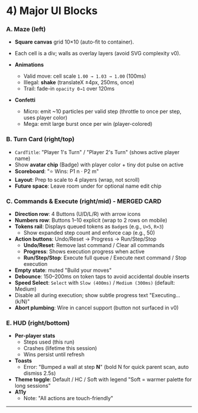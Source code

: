 # 4) Major UI Blocks

### A. Maze (left)

* **Square canvas** grid 10×10 (auto-fit to container).
* Each cell is a div; walls as overlay layers (avoid SVG complexity v0).
* **Animations**

  * Valid move: cell scale `1.00 → 1.03 → 1.00` (100ms)
  * Illegal: **shake** (translateX ±4px, 250ms, once)
  * Trail: fade-in `opacity 0→1` over 120ms
* **Confetti**

  * Micro: emit \~10 particles per valid step (throttle to once per step, uses player color)
  * Mega: emit large burst once per win (player-colored)

### B. Turn Card (right/top)

* `CardTitle`: "Player 1's Turn" / "Player 2's Turn" (shows active player name)
* Show **avatar chip** (Badge) with player color + tiny dot pulse on active
* **Scoreboard**: "⭐ Wins: P1 n · P2 m"
* **Layout**: Prep to scale to 4 players (wrap, not scroll)
* **Future space**: Leave room under for optional name edit chip

### C. Commands & Execute (right/mid) - **MERGED CARD**

* **Direction row**: 4 Buttons (U/D/L/R) with arrow icons
* **Numbers row**: Buttons 1–10 explicit (wrap to 2 rows on mobile)
* **Tokens rail**: Displays queued tokens as `Badge`s (e.g., `U×5`, `R×3`)
  * Show expanded step count and enforce cap (e.g., 50)
* **Action buttons**: Undo/Reset → Progress → Run/Step/Stop
  * **Undo/Reset**: Remove last command / Clear all commands
  * **Progress**: Shows execution progress when active
  * **Run/Step/Stop**: Execute full queue / Execute next command / Stop execution
* **Empty state**: muted "Build your moves"
* **Debounce**: 150–200ms on token taps to avoid accidental double inserts
* **Speed Select**: `Select` with `Slow (400ms)` / `Medium (300ms)` (default: Medium)
* Disable all during execution; show subtle progress text "Executing… (k/N)"
* **Abort plumbing**: Wire in cancel support (button not surfaced in v0)

### E. HUD (right/bottom)

* **Per-player stats**
  * Steps used (this run)
  * Crashes (lifetime this session)
  * Wins persist until refresh
* **Toasts**
  * Error: "Bumped a wall at step **N**" (bold N for quick parent scan, auto dismiss 2.5s)
* **Theme toggle**: Default / HC / Soft with legend "Soft = warmer palette for long sessions"
* **A11y**
  * Note: "All actions are touch-friendly"

---

